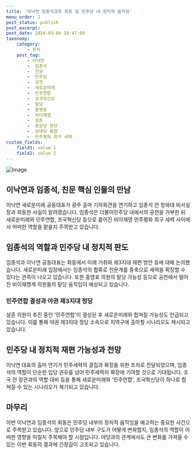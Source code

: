```yaml
---
title: '이낙연 임종석과의 회동 및 민주당 내 정치적 움직임'
menu_order: 1
post_status: publish
post_excerpt: 
post_date: 2024-03-04 18:47:09
taxonomy:
    category:
        - 정치
    post_tag:
        - 이낙연
        -  임종석
        -  친문
        -  민주당
        -  공천
        -  새로운미래
        -  민주연합
        -  조국혁신당
        -  탈당
        -  홍영표
        -  비이재명
        -  설훈
        -  중앙당 창당
        -  당대당 통합
        -  민주평화 희구 세력
custom_fields:
    field1: value 1
    field2: value 2
---
```


![Image](https://imgnews.pstatic.net/image/119/2024/03/04/0002805329_001_20240304103801251.jpeg?type=w647)

## 이낙연과 임종석, 친문 핵심 인물의 만남
이낙연 새로운미래 공동대표가 광주 출마 기자회견을 연기하고 임종석 전 청와대 비서실장과 회동한 사실이 알려졌습니다. 임종석은 더불어민주당 내에서의 공천을 거부한 뒤 새로운미래와 민주연합, 조국혁신당 등으로 흩어진 비이재명 민주평화 희구 세력 사이에서 어떠한 역할을 맡을지 주목받고 있습니다.
## 임종석의 역할과 민주당 내 정치적 판도
임종석과 이낙연 공동대표는 회동에서 미래 거취와 제3지대 재편 방안 등에 대해 논의했습니다. 새로운미래 입장에서는 임종석의 합류로 친문계를 중축으로 세력을 확장할 수 있다는 관측이 나오고 있습니다. 또한 홍영표 의원의 탈당 가능성 등으로 공천에서 떨어진 비이재명계 의원들의 탈당 움직임이 예상되고 있습니다.
### 민주연합 결성과 야권 제3지대 정당
설훈 의원이 추진 중인 '민주연합'이 결성된 후 새로운미래와 합쳐질 가능성도 언급되고 있습니다. 이를 통해 야권 제3지대 정당 소속으로 지역구에 출마할 시나리오도 제시되고 있습니다.
## 민주당 내 정치적 재편 가능성과 전망
이낙연 대표의 출마 연기가 민주세력의 결집과 확장을 위한 조치로 전달되었으며, 임종석의 역할이 단순한 입당 권유를 넘어 민주세력의 확장에 기여할 것으로 기대됩니다. 조국 전 장관과의 역할 대비 등을 통해 새로운미래와 '민주연합', 조국혁신당이 하나로 합쳐질 수 있는 시나리오가 제기되고 있습니다.
## 마무리
이번 이낙연과 임종석의 회동은 민주당 내부의 정치적 움직임을 예고하는 중요한 사건으로 주목받고 있습니다. 앞으로 민주당 내부 구도가 어떻게 변화할지, 임종석의 역할이 어떠한 영향을 미칠지 주목해야 할 시점입니다. 야당과의 관계에서도 큰 변화를 가져올 수 있는 이번 회동의 결과에 긴장감이 고조되고 있습니다.
